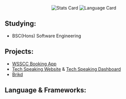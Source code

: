 <div align="center">
  <img src="http://github-profile-summary-cards.vercel.app/api/cards/stats?username=bouza1&theme=algolia" alt="Stats Card">
  <img src="http://github-profile-summary-cards.vercel.app/api/cards/repos-per-language?username=bouza1&theme=algolia" alt="Language Card">
</div>

## Studying:
- BSC(Hons) Software Engineering

## Projects:
- [WSSCC Booking App](https://github.com/Bouza1/booking_app)
- [Tech Speaking Website](https://github.com/Bouza1/Tech-Speaking-Website) & [Tech Speaking Dashboard](https://github.com/Bouza1/Tech-Speaking-Dashboard)
- [Brikd](https://github.com/Bouza1/Brikd)


## Language & Frameworks:

<!---
Bouza1/Bouza1 is a ✨ special ✨ repository because its `README.md` (this file) appears on your GitHub profile.
You can click the Preview link to take a look at your changes.
<div align="center">
  <img src="http://github-profile-summary-cards.vercel.app/api/cards/profile-details?username=bouza1&theme=city_lights" alt="Profile Summary Card">
</div>
--->
